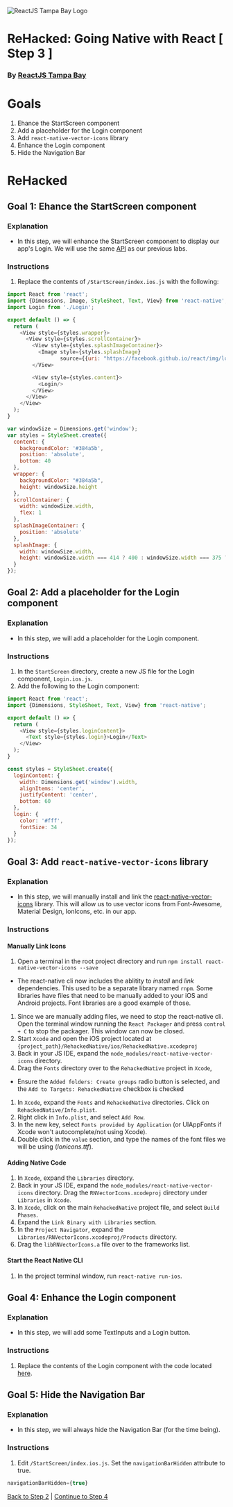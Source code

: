 ![ReactJS Tampa Bay Logo](https://avatars2.githubusercontent.com/u/18738421?v=3&s=200)

# ReHacked: Going Native with React [ Step 3 ]
### By [ReactJS Tampa Bay](http://www.meetup.com/ReactJS-Tampa-Bay/)

# Goals

1. Ehance the StartScreen component
2. Add a placeholder for the Login component
3. Add `react-native-vector-icons` library
4. Enhance the Login component
5. Hide the Navigation Bar

# ReHacked

## Goal 1: Ehance the StartScreen component

### Explanation

* In this step, we will enhance the StartScreen component to display our app's Login. We will use the same [API](https://github.com/reactjstampabay/rehacked-spa-basics-api) as our previous labs.

### Instructions

1. Replace the contents of `/StartScreen/index.ios.js` with the following:
```javascript
import React from 'react';
import {Dimensions, Image, StyleSheet, Text, View} from 'react-native';
import Login from './Login';

export default () => {
  return (
    <View style={styles.wrapper}>
      <View style={styles.scrollContainer}>
        <View style={styles.splashImageContainer}>
          <Image style={styles.splashImage}
                 source={{uri: "https://facebook.github.io/react/img/logo_og.png"}}/>
        </View>

        <View style={styles.content}>
          <Login/>
        </View>
      </View>
    </View>
  );
}

var windowSize = Dimensions.get('window');
var styles = StyleSheet.create({
  content: {
    backgroundColor: '#384a5b',
    position: 'absolute',
    bottom: 40
  },
  wrapper: {
    backgroundColor: "#384a5b",
    height: windowSize.height
  },
  scrollContainer: {
    width: windowSize.width,
    flex: 1
  },
  splashImageContainer: {
    position: 'absolute'
  },
  splashImage: {
    width: windowSize.width,
    height: windowSize.width === 414 ? 400 : windowSize.width === 375 ? 330 : 255,
  }
});
```

## Goal 2: Add a placeholder for the Login component

### Explanation

* In this step, we will add a placeholder for the Login component.

### Instructions

1. In the `StartScreen` directory, create a new JS file for the Login component, `Login.ios.js`.
1. Add the following to the Login component:
```javascript
import React from 'react';
import {Dimensions, StyleSheet, Text, View} from 'react-native';

export default () => {
  return (
    <View style={styles.loginContent}>
      <Text style={styles.login}>Login</Text>
    </View>
  );
}

const styles = StyleSheet.create({
  loginContent: {
    width: Dimensions.get('window').width,
    alignItems: 'center',
    justifyContent: 'center',
    bottom: 60
  },
  login: {
    color: '#fff',
    fontSize: 34
  }
});
```

## Goal 3: Add `react-native-vector-icons` library

### Explanation

* In this step, we will manually install and link the [react-native-vector-icons](https://github.com/oblador/react-native-vector-icons) library.  This will allow us to use vector icons from Font-Awesome, Material Design, IonIcons, etc. in our app.

### Instructions

#### Manually Link Icons
1. Open a terminal in the root project directory and run `npm install react-native-vector-icons --save`
  - The react-native cli now includes the ablitity to _install_ and _link_ dependencies. This used to be a separate library named `rnpm`. Some libraries have files that need to be manually added to your iOS and Android projects. Font libraries are a good example of those.
1. Since we are manually adding files, we need to stop the react-native cli.  Open the terminal window running the `React Packager` and press `control + C` to stop the packager. This window can now be closed.
1. Start `Xcode` and open the iOS project located at `{project_path}/RehackedNative/ios/RehackedNative.xcodeproj`
1. Back in your JS IDE, expand the `node_modules/react-native-vector-icons` directory.
1. Drag the `Fonts` directory over to the `RehackedNative` project in `Xcode`,
  - Ensure the `Added folders: Create groups` radio button is selected, and the `Add to Targets: RehackedNative` checkbox is checked
1. In `Xcode`, expand the `Fonts` and `RehackedNative` directories. Click on `RehackedNative/Info.plist`.
1. Right click in `Info.plist`, and select `Add Row`.
1. In the new key, select `Fonts provided by Application` (or UIAppFonts if Xcode won't autocomplete/not using Xcode).
1. Double click in the `value` section, and type the names of the font files we will be using (_Ionicons.ttf_).

#### Adding Native Code
1. In `Xcode`, expand the `Libraries` directory.
1. Back in your JS IDE, expand the `node_modules/react-native-vector-icons` directory. Drag the `RNVectorIcons.xcodeproj` directory under `Libraries` in `Xcode`.
1. In `Xcode`, click on the main `RehackedNative` project file, and select `Build Phases`.
1. Expand the `Link Binary with Libraries` section.
1. In the `Project Navigator`, expand the `Libraries/RNVectorIcons.xcodeproj/Products` directory.
1. Drag the `libRNVectorIcons.a` file over to the frameworks list.

#### Start the React Native CLI
1. In the project terminal window, run `react-native run-ios`.

## Goal 4: Enhance the Login component

### Explanation

* In this step, we will add some TextInputs and a Login button.

### Instructions

1. Replace the contents of the Login component with the code located  [here](https://raw.githubusercontent.com/reactjstampabay/RehackedNative/step-3/src/containers/StartScreen/Login.ios.js).

## Goal 5: Hide the Navigation Bar

### Explanation

* In this step, we will always hide the Navigation Bar (for the time being).

### Instructions

1. Edit `/StartScreen/index.ios.js`. Set the `navigationBarHidden` attribute to true.
```javascript
navigationBarHidden={true}
```

[Back to Step 2](https://github.com/reactjstampabay/RehackedNative/tree/step-2) | [Continue to Step 4](https://github.com/reactjstampabay/RehackedNative/tree/step-4)
